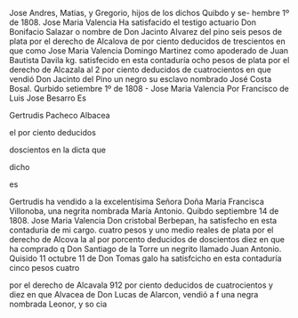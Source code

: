 Jose Andres, Matias, y Gregorio, hijos de los dichos Quibdo y se-
hembre 1º de 1808. Jose Maria Valencia
Ha satisfacido el testigo actuario Don Bonifacio Salazar o nombre de Don Jacinto Alvarez del pino seis pesos de plata por el derecho de Alcalova de por ciento deducidos de trescientos en que como
Jose Maria Valencia
Domingo Martinez como apoderado de Juan Bautista Davila kg. satisfecido en esta contaduría ocho pesos de plata por el derecho de Alcazala al 2 por ciento deducidos de cuatrocientos en que vendió
Don Jacinto del Pino un negro su esclavo nombrado José Costa Bosal. Qurbido setiembre 1º de 1808 - Jose Maria Valencia
Por
Francisco
de
Luis
Jose
Besarro
Es

Gertrudis
Pacheco
Albacea

el
por
ciento
deducidos

doscientos
en
la
dicta
que

dicho

es

Gertrudis ha vendido a la excelentísima Señora Doña María Francisca Villonoba, una negrita nombrada María Antonio. Quibdo septiembre 14 de 1808. Jose Maria Valencia
Don cristobal Berbepan, ha satisfecho en esta contaduria de mi cargo. cuatro pesos y uno medio reales de plata por el derecho de Alcova la al por porcento deducidos de doscientos diez en que ha comprado q
Don Santiago de la Torre un negrito llamado Juan Antonio. Quisido 11 octubre 11 de
Don Tomas galo ha satisfcicho en esta contaduría cinco pesos cuatro

por el derecho de Alcavala 912 por ciento deducidos de cuatrocientos y diez en que Alvacea de Don Lucas de Alarcon, vendió a f una negra nombrada Leonor, y so cia